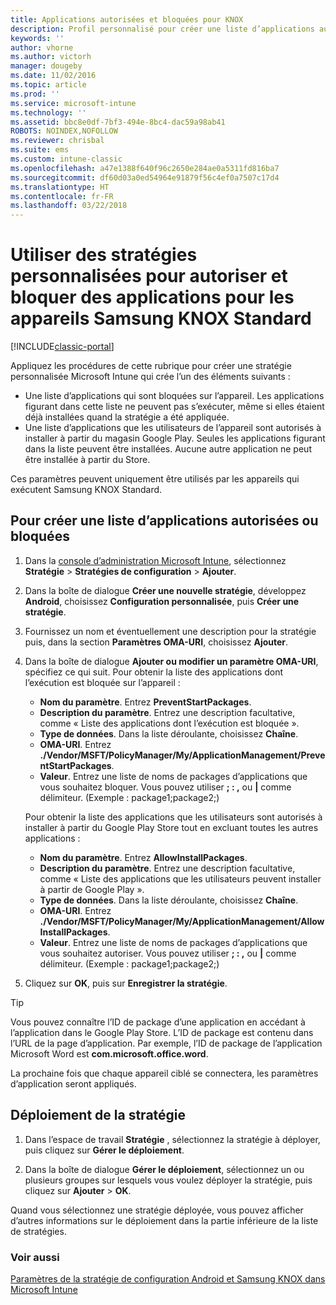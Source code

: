 ```yaml
---
title: Applications autorisées et bloquées pour KNOX
description: Profil personnalisé pour créer une liste d’applications autorisées et bloquées pour KNOX.
keywords: ''
author: vhorne
ms.author: victorh
manager: dougeby
ms.date: 11/02/2016
ms.topic: article
ms.prod: ''
ms.service: microsoft-intune
ms.technology: ''
ms.assetid: bbc8e0df-7bf3-494e-8bc4-dac59a98ab41
ROBOTS: NOINDEX,NOFOLLOW
ms.reviewer: chrisbal
ms.suite: ems
ms.custom: intune-classic
ms.openlocfilehash: a47e1388f640f96c2650e284ae0a5311fd816ba7
ms.sourcegitcommit: df60d03a0ed54964e91879f56c4ef0a7507c17d4
ms.translationtype: HT
ms.contentlocale: fr-FR
ms.lasthandoff: 03/22/2018
---
```

# <a name="use-custom-policies-to-allow-and-block-apps-for-samsung-knox-standard-devices"></a>Utiliser des stratégies personnalisées pour autoriser et bloquer des applications pour les appareils Samsung KNOX Standard

[!INCLUDE[classic-portal](../includes/classic-portal.md)]

Appliquez les procédures de cette rubrique pour créer une stratégie personnalisée Microsoft Intune qui crée l’un des éléments suivants :

- Une liste d’applications qui sont bloquées sur l’appareil. Les applications figurant dans cette liste ne peuvent pas s’exécuter, même si elles étaient déjà installées quand la stratégie a été appliquée.
- Une liste d’applications que les utilisateurs de l’appareil sont autorisés à installer à partir du magasin Google Play. Seules les applications figurant dans la liste peuvent être installées. Aucune autre application ne peut être installée à partir du Store.

Ces paramètres peuvent uniquement être utilisés par les appareils qui exécutent Samsung KNOX Standard.

## <a name="to-create-an-allowed-or-blocked-app-list"></a>Pour créer une liste d’applications autorisées ou bloquées

1. Dans la [console d’administration Microsoft Intune](https://manage.microsoft.com/), sélectionnez **Stratégie** &gt; **Stratégies de configuration** &gt; **Ajouter**.
2. Dans la boîte de dialogue **Créer une nouvelle stratégie**, développez **Android**, choisissez **Configuration personnalisée**, puis **Créer une stratégie**.
3. Fournissez un nom et éventuellement une description pour la stratégie puis, dans la section **Paramètres OMA-URI**, choisissez **Ajouter**.
4. Dans la boîte de dialogue **Ajouter ou modifier un paramètre OMA-URI**, spécifiez ce qui suit. Pour obtenir la liste des applications dont l’exécution est bloquée sur l’appareil :
    
    - **Nom du paramètre**. Entrez **PreventStartPackages**.
    - **Description du paramètre**. Entrez une description facultative, comme « Liste des applications dont l’exécution est bloquée ».
    -   **Type de données**. Dans la liste déroulante, choisissez **Chaîne**.
    -   **OMA-URI**. Entrez **./Vendor/MSFT/PolicyManager/My/ApplicationManagement/PreventStartPackages**.
    -   **Valeur**. Entrez une liste de noms de packages d’applications que vous souhaitez bloquer. Vous pouvez utiliser **; : ,** ou **|** comme délimiteur. (Exemple : package1;package2;)

    Pour obtenir la liste des applications que les utilisateurs sont autorisés à installer à partir du Google Play Store tout en excluant toutes les autres applications :

    - **Nom du paramètre**. Entrez **AllowInstallPackages**.
    - **Description du paramètre**. Entrez une description facultative, comme « Liste des applications que les utilisateurs peuvent installer à partir de Google Play ».
    - **Type de données**. Dans la liste déroulante, choisissez **Chaîne**.
    - **OMA-URI**. Entrez **./Vendor/MSFT/PolicyManager/My/ApplicationManagement/AllowInstallPackages**.
    - **Valeur**. Entrez une liste de noms de packages d’applications que vous souhaitez autoriser. Vous pouvez utiliser **; : ,** ou **|** comme délimiteur. (Exemple : package1;package2;)

4. Cliquez sur **OK**, puis sur **Enregistrer la stratégie**. 

>[!TIP]
> Vous pouvez connaître l’ID de package d’une application en accédant à l’application dans le Google Play Store. L’ID de package est contenu dans l’URL de la page d’application. Par exemple, l’ID de package de l’application Microsoft Word est **com.microsoft.office.word**.

La prochaine fois que chaque appareil ciblé se connectera, les paramètres d’application seront appliqués.


## <a name="deploy-the-policy"></a>Déploiement de la stratégie

1.  Dans l’espace de travail **Stratégie** , sélectionnez la stratégie à déployer, puis cliquez sur **Gérer le déploiement**.

2.  Dans la boîte de dialogue **Gérer le déploiement**, sélectionnez un ou plusieurs groupes sur lesquels vous voulez déployer la stratégie, puis cliquez sur **Ajouter** &gt; **OK**.

 
Quand vous sélectionnez une stratégie déployée, vous pouvez afficher d’autres informations sur le déploiement dans la partie inférieure de la liste de stratégies.

### <a name="see-also"></a>Voir aussi
[Paramètres de la stratégie de configuration Android et Samsung KNOX dans Microsoft Intune](android-policy-settings-in-microsoft-intune.md)
